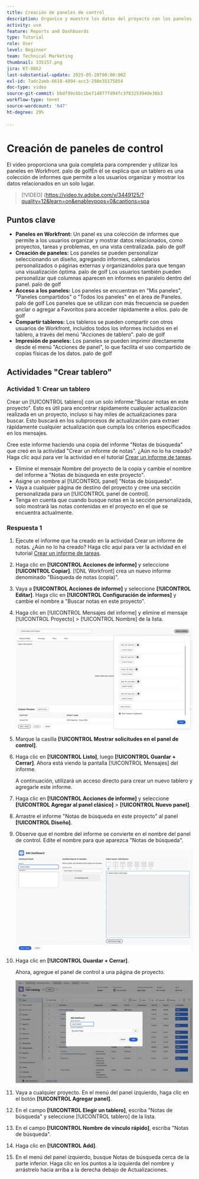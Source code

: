 ```yaml
---
title: Creación de paneles de control
description: Organice y muestre los datos del proyecto con los paneles de control de Workfront. Puede acceder a ellos fácilmente, personalizarlos, y compartir e imprimir para una administración y colaboración de proyectos sin problemas.
activity: use
feature: Reports and Dashboards
type: Tutorial
role: User
level: Beginner
team: Technical Marketing
thumbnail: 335157.png
jira: KT-8862
last-substantial-update: 2025-05-28T00:00:00Z
exl-id: 7adc2aeb-6618-4894-acc3-298e35175854
doc-type: video
source-git-commit: bbdf99c6bc1be714077fd94fc3f8325394de36b3
workflow-type: tm+mt
source-wordcount: '647'
ht-degree: 29%

---
```


# Creación de paneles de control

El vídeo proporciona una guía completa para comprender y utilizar los paneles en Workfront.
palo de golfEn él se explica que un tablero es una colección de informes que permite a los usuarios organizar y mostrar los datos relacionados en un solo lugar.

>[!VIDEO] (https://video.tv.adobe.com/v/3449125/?quality=12&learn=on&enablevpops=0&captions=spa

## Puntos clave

* **Paneles en Workfront:** Un panel es una colección de informes que permite a los usuarios organizar y mostrar datos relacionados, como proyectos, tareas y problemas, en una vista centralizada. palo de golf
* **Creación de paneles:** Los paneles se pueden personalizar seleccionando un diseño, agregando informes, calendarios personalizados o páginas externas y organizándolos para que tengan una visualización óptima. palo de golf Los usuarios también pueden personalizar qué columnas aparecen en informes en paralelo dentro del panel. palo de golf
* **Acceso a los paneles:** Los paneles se encuentran en &quot;Mis paneles&quot;, &quot;Paneles compartidos&quot; o &quot;Todos los paneles&quot; en el área de Paneles. palo de golf Los paneles que se utilizan con más frecuencia se pueden anclar o agregar a Favoritos para acceder rápidamente a ellos. palo de golf
* **Compartir tableros:** Los tableros se pueden compartir con otros usuarios de Workfront, incluidos todos los informes incluidos en el tablero, a través del menú &quot;Acciones de tablero&quot;. palo de golf
* **Impresión de paneles:** Los paneles se pueden imprimir directamente desde el menú &quot;Acciones de panel&quot;, lo que facilita el uso compartido de copias físicas de los datos. palo de golf


## Actividades &quot;Crear tablero&quot;

### Actividad 1: Crear un tablero

Crear un [!UICONTROL tablero] con un solo informe:&quot;Buscar notas en este proyecto&quot;. Esto es útil para encontrar rápidamente cualquier actualización realizada en un proyecto, incluso si hay miles de actualizaciones para buscar. Esto buscará en los subprocesos de actualización para extraer rápidamente cualquier actualización que cumpla los criterios especificados en los mensajes.

Cree este informe haciendo una copia del informe &quot;Notas de búsqueda&quot; que creó en la actividad &quot;Crear un informe de notas&quot;. ¿Aún no lo ha creado? Haga clic aquí para ver la actividad en el tutorial [Crear un informe de tareas](https://experienceleague.adobe.com/es/docs/workfront-learn/tutorials-workfront/reporting/basic-reporting/create-a-task-report#activity-1-create-a-note-report-with-prompts).

* Elimine el mensaje Nombre del proyecto de la copia y cambie el nombre del informe a &quot;Notas de búsqueda en este proyecto&quot;.
* Asigne un nombre al [!UICONTROL panel] &quot;Notas de búsqueda&quot;.
* Vaya a cualquier página de destino del proyecto y cree una sección personalizada para un [!UICONTROL panel de control].
* Tenga en cuenta que cuando busque notas en la sección personalizada, solo mostrará las notas contenidas en el proyecto en el que se encuentra actualmente.

### Respuesta 1

1. Ejecute el informe que ha creado en la actividad Crear un informe de notas. ¿Aún no lo ha creado? Haga clic aquí para ver la actividad en el tutorial [Crear un informe de tareas](https://experienceleague.adobe.com/es/docs/workfront-learn/tutorials-workfront/reporting/basic-reporting/create-a-task-report#activity-1-create-a-note-report-with-prompts).
1. Haga clic en **[!UICONTROL Acciones de informe]** y seleccione **[!UICONTROL Copiar]**. [!DNL Workfront] crea un nuevo informe denominado &quot;Búsqueda de notas (copia)&quot;.
1. Vaya a **[!UICONTROL Acciones de informe]** y seleccione **[!UICONTROL Editar]**. Haga clic en **[!UICONTROL Configuración de informes]** y cambie el nombre a &quot;Buscar notas en este proyecto&quot;.
1. Haga clic en [!UICONTROL Mensajes del informe] y elimine el mensaje [!UICONTROL Proyecto] > [!UICONTROL Nombre] de la lista.

   ![Una imagen de la pantalla para crear un panel de control nuevo](assets/edit-report-prompts.png)

1. Marque la casilla **[!UICONTROL Mostrar solicitudes en el panel de control]**.
1. Haga clic en **[!UICONTROL Listo]**, luego **[!UICONTROL Guardar + Cerrar]**. Ahora está viendo la pantalla [!UICONTROL Mensajes] del informe.

   A continuación, utilizará un acceso directo para crear un nuevo tablero y agregarle este informe.

1. Haga clic en **[!UICONTROL Acciones de informe]** y seleccione **[!UICONTROL Agregar al panel clásico]** > **[!UICONTROL Nuevo panel]**.
1. Arrastre el informe &quot;Notas de búsqueda en este proyecto&quot; al panel **[!UICONTROL Diseño]**.
1. Observe que el nombre del informe se convierte en el nombre del panel de control. Edite el nombre para que aparezca &quot;Notas de búsqueda&quot;.

   ![Una imagen de la pantalla para crear un panel de control nuevo](assets/create-dashboard.png)

1. Haga clic en **[!UICONTROL Guardar + Cerrar]**.

   Ahora, agregue el panel de control a una página de proyecto.

   ![Una imagen de la pantalla para crear un panel de control nuevo](assets/add-custom-section.png)

1. Vaya a cualquier proyecto. En el menú del panel izquierdo, haga clic en el botón **[!UICONTROL Agregar panel]**.
1. En el campo **[!UICONTROL Elegir un tablero]**, escriba &quot;Notas de búsqueda&quot; y seleccione [!UICONTROL tablero] de la lista.
1. En el campo **[!UICONTROL Nombre de vínculo rápido]**, escriba &quot;Notas de búsqueda&quot;.
1. Haga clic en **[!UICONTROL Add]**.
1. En el menú del panel izquierdo, busque Notas de búsqueda cerca de la parte inferior. Haga clic en los puntos a la izquierda del nombre y arrástrelo hacia arriba a la derecha debajo de Actualizaciones.
